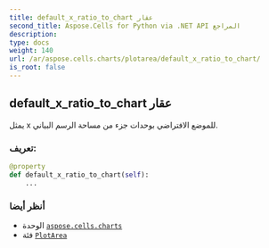 ```yaml
---
title: default_x_ratio_to_chart عقار
second_title: Aspose.Cells for Python via .NET API المراجع
description:
type: docs
weight: 140
url: /ar/aspose.cells.charts/plotarea/default_x_ratio_to_chart/
is_root: false
---
```

##  default_x_ratio_to_chart عقار

يمثل x للموضع الافتراضي بوحدات جزء من مساحة الرسم البياني.
###  تعريف:
```python
@property
def default_x_ratio_to_chart(self):
    ...
```

###  أنظر أيضا
* الوحدة [`aspose.cells.charts`](../../)
* فئة [`PlotArea`](/cells/python-net/ar/aspose.cells.charts/plotarea)
